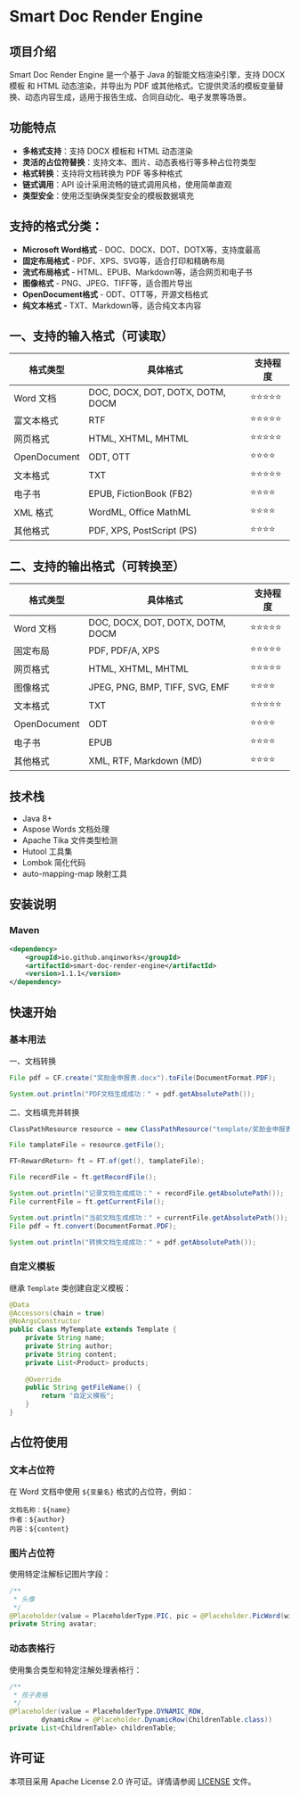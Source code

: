 # Smart Doc Render Engine

## 项目介绍

Smart Doc Render Engine 是一个基于 Java 的智能文档渲染引擎，支持 DOCX 模板 和 HTML 动态渲染，并导出为 PDF 或其他格式。它提供灵活的模板变量替换、动态内容生成，适用于报告生成、合同自动化、电子发票等场景。

## 功能特点

- **多格式支持**：支持 DOCX 模板和 HTML 动态渲染
- **灵活的占位符替换**：支持文本、图片、动态表格行等多种占位符类型
- **格式转换**：支持将文档转换为 PDF 等多种格式
- **链式调用**：API 设计采用流畅的链式调用风格，使用简单直观
- **类型安全**：使用泛型确保类型安全的模板数据填充

## 支持的格式分类：

<ul>
  <li><strong>Microsoft Word格式</strong> - DOC、DOCX、DOT、DOTX等，支持度最高</li>
  <li><strong>固定布局格式</strong> - PDF、XPS、SVG等，适合打印和精确布局</li>
  <li><strong>流式布局格式</strong> - HTML、EPUB、Markdown等，适合网页和电子书</li>
  <li><strong>图像格式</strong> - PNG、JPEG、TIFF等，适合图片导出</li>
  <li><strong>OpenDocument格式</strong> - ODT、OTT等，开源文档格式</li>
  <li><strong>纯文本格式</strong> - TXT、Markdown等，适合纯文本内容</li>
</ul>
<html lang="zh-CN"><body> <div class="container"> <div class="content"> <h2>一、支持的输入格式（可读取）</h2> <div class="table-container"> <table> <thead> <tr> <th>格式类型</th> <th>具体格式</th> <th>支持程度</th> </tr> </thead> <tbody> <tr> <td class="format-type">Word 文档</td> <td class="format-list">DOC, DOCX, DOT, DOTX, DOTM, DOCM</td> <td class="rating">⭐⭐⭐⭐⭐</td> </tr> <tr> <td class="format-type">富文本格式</td> <td class="format-list">RTF</td> <td class="rating">⭐⭐⭐⭐⭐</td> </tr> <tr> <td class="format-type">网页格式</td> <td class="format-list">HTML, XHTML, MHTML</td> <td class="rating">⭐⭐⭐⭐⭐</td> </tr> <tr> <td class="format-type">OpenDocument</td> <td class="format-list">ODT, OTT</td> <td class="rating">⭐⭐⭐⭐</td> </tr> <tr> <td class="format-type">文本格式</td> <td class="format-list">TXT</td> <td class="rating">⭐⭐⭐⭐⭐</td> </tr> <tr> <td class="format-type">电子书</td> <td class="format-list">EPUB, FictionBook (FB2)</td> <td class="rating">⭐⭐⭐⭐</td> </tr> <tr> <td class="format-type">XML 格式</td> <td class="format-list">WordML, Office MathML</td> <td class="rating">⭐⭐⭐⭐</td> </tr> <tr> <td class="format-type">其他格式</td> <td class="format-list">PDF, XPS, PostScript (PS)</td> <td class="rating">⭐⭐⭐⭐</td> </tr> </tbody> </table> </div> <h2>二、支持的输出格式（可转换至）</h2> <div class="table-container"> <table> <thead> <tr> <th>格式类型</th> <th>具体格式</th> <th>支持程度</th> </tr> </thead> <tbody> <tr> <td class="format-type">Word 文档</td> <td class="format-list">DOC, DOCX, DOT, DOTX, DOTM, DOCM</td> <td class="rating">⭐⭐⭐⭐⭐</td> </tr> <tr> <td class="format-type">固定布局</td> <td class="format-list">PDF, PDF/A, XPS</td> <td class="rating">⭐⭐⭐⭐⭐</td> </tr> <tr> <td class="format-type">网页格式</td> <td class="format-list">HTML, XHTML, MHTML</td> <td class="rating">⭐⭐⭐⭐⭐</td> </tr> <tr> <td class="format-type">图像格式</td> <td class="format-list">JPEG, PNG, BMP, TIFF, SVG, EMF</td> <td class="rating">⭐⭐⭐⭐</td> </tr> <tr> <td class="format-type">文本格式</td> <td class="format-list">TXT</td> <td class="rating">⭐⭐⭐⭐⭐</td> </tr> <tr> <td class="format-type">OpenDocument</td> <td class="format-list">ODT</td> <td class="rating">⭐⭐⭐⭐</td> </tr> <tr> <td class="format-type">电子书</td> <td class="format-list">EPUB</td> <td class="rating">⭐⭐⭐⭐</td> </tr> <tr> <td class="format-type">其他格式</td> <td class="format-list">XML, RTF, Markdown (MD)</td> <td class="rating">⭐⭐⭐⭐</td> </tr> </tbody> </table> </div> </div> </div></body></html>

## 技术栈

- Java 8+
- Aspose Words 文档处理
- Apache Tika 文件类型检测
- Hutool 工具集
- Lombok 简化代码
- auto-mapping-map 映射工具

## 安装说明

### Maven

```xml
<dependency>
    <groupId>io.github.anqinworks</groupId>
    <artifactId>smart-doc-render-engine</artifactId>
    <version>1.1.1</version>
</dependency>
```

## 快速开始

### 基本用法

一、文档转换

```java
File pdf = CF.create("奖励金申报表.docx").toFile(DocumentFormat.PDF);

System.out.println("PDF文档生成成功：" + pdf.getAbsolutePath());
```
二、文档填充并转换

```java
ClassPathResource resource = new ClassPathResource("template/奖励金申报表.docx");

File tamplateFile = resource.getFile();

FT<RewardReturn> ft = FT.of(get(), tamplateFile);

File recordFile = ft.getRecordFile();

System.out.println("记录文档生成成功：" + recordFile.getAbsolutePath());
File currentFile = ft.getCurrentFile();

System.out.println("当前文档生成成功：" + currentFile.getAbsolutePath());
File pdf = ft.convert(DocumentFormat.PDF);

System.out.println("转换文档生成成功：" + pdf.getAbsolutePath());
```

### 自定义模板

继承 `Template` 类创建自定义模板：

```java
@Data
@Accessors(chain = true)
@NoArgsConstructor
public class MyTemplate extends Template {
    private String name;
    private String author;
    private String content;
    private List<Product> products;
    
    @Override
    public String getFileName() {
        return "自定义模板";
    }
}
```

## 占位符使用

### 文本占位符

在 Word 文档中使用 `${变量名}` 格式的占位符，例如：

```
文档名称：${name}
作者：${author}
内容：${content}
```

### 图片占位符

使用特定注解标记图片字段：

```java
/**
 * 头像
 */
@Placeholder(value = PlaceholderType.PIC, pic = @Placeholder.PicWord(width = 90, height = 120))
private String avatar;
```

### 动态表格行

使用集合类型和特定注解处理表格行：

```java
/**
 * 孩子表格
 */
@Placeholder(value = PlaceholderType.DYNAMIC_ROW,
        dynamicRow = @Placeholder.DynamicRow(ChildrenTable.class))
private List<ChildrenTable> childrenTable;
```

## 许可证

本项目采用 Apache License 2.0 许可证。详情请参阅 [LICENSE](http://www.apache.org/licenses/LICENSE-2.0.txt) 文件。